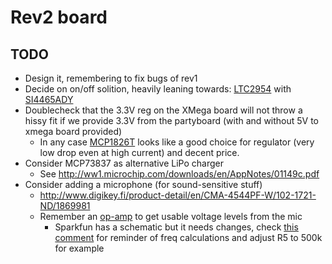 # Rev2 board

## TODO

  * Design it, remembering to fix bugs of rev1
  * Decide on on/off solition, heavily leaning towards: [LTC2954](http://www.digikey.fi/product-detail/en/LTC2954CTS8-2%23TRMPBF/LTC2954CTS8-2%23TRMPBFCT-ND/1232682) with [SI4465ADY](http://www.digikey.fi/product-detail/en/SI4465ADY-T1-E3/SI4465ADY-T1-E3CT-ND/1656942)
  * Doublecheck that the 3.3V reg on the XMega board will not throw a hissy fit if  we provide 3.3V from the partyboard (with and without 5V to xmega board provided)
    * In any case [MCP1826T](http://www.digikey.fi/product-detail/en/MCP1826T-3302E%2FDC/MCP1826T-3302E%2FDCCT-ND/1776943) looks like a good choice for regulator (very low drop even at high current) and decent price.
  * Consider MCP73837 as alternative LiPo charger
    * See http://ww1.microchip.com/downloads/en/AppNotes/01149c.pdf
  * Consider adding a microphone (for sound-sensitive stuff)
    * http://www.digikey.fi/product-detail/en/CMA-4544PF-W/102-1721-ND/1869981
    * Remember an [op-amp](http://www.digikey.fi/product-detail/en/OPA344NA%2F250/OPA344NACT-ND/362263) to get usable voltage levels from the mic
      * Sparkfun has a schematic but it needs changes, check [this comment](https://www.sparkfun.com/products/9964#comment-4f47af0dce395f4713000000) for reminder of freq calculations and adjust R5 to 500k for example
